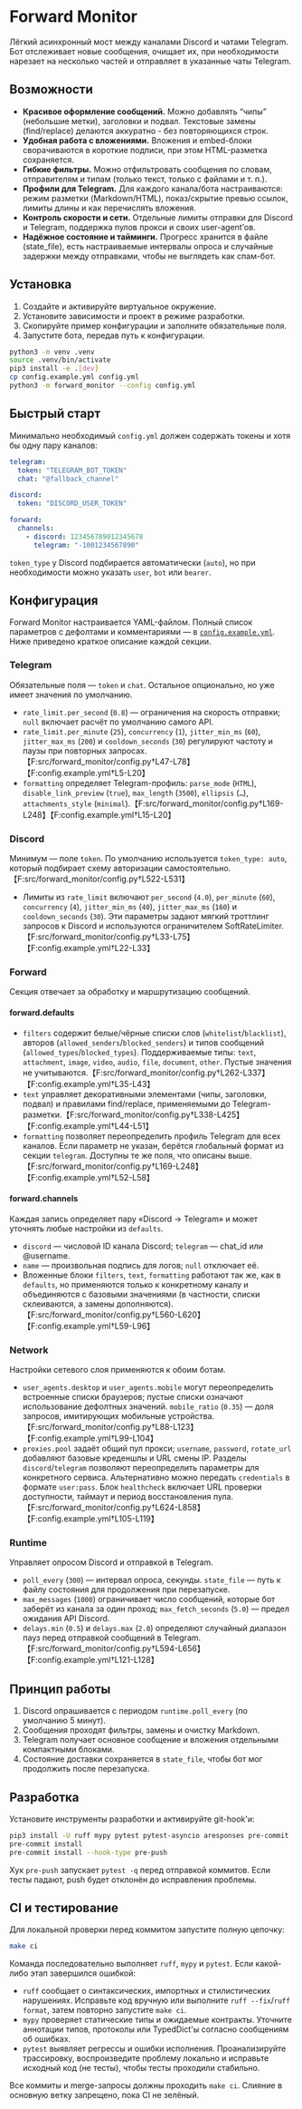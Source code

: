 # Forward Monitor

Лёгкий асинхронный мост между каналами Discord и чатами Telegram. Бот отслеживает новые сообщения,
очищает их, при необходимости нарезает на несколько частей и отправляет в указанные чаты Telegram.

## Возможности
- **Красивое оформление сообщений.** Можно добавлять “чипы” (небольшие метки), заголовки и подвал. Текстовые замены (find/replace) делаются аккуратно - без повторяющихся строк.
- **Удобная работа с вложениями.** Вложения и embed-блоки сворачиваются в короткие подписи, при этом HTML-разметка сохраняется.
- **Гибкие фильтры.** Можно отфильтровать сообщения по словам, отправителям и типам (только текст, только с файлами и т. п.).
- **Профили для Telegram.** Для каждого канала/бота настраиваются: режим разметки (Markdown/HTML), показ/скрытие превью ссылок, лимиты длины и как перечислять вложения.
- **Контроль скорости и сети.** Отдельные лимиты отправки для Discord и Telegram, поддержка пулов прокси и своих user-agent’ов.
- **Надёжное состояние и тайминги.** Прогресс хранится в файле (state_file), есть настраиваемые интервалы опроса и случайные задержки между отправками, чтобы не выглядеть как спам-бот.

## Установка
1. Создайте и активируйте виртуальное окружение.
2. Установите зависимости и проект в режиме разработки.
3. Скопируйте пример конфигурации и заполните обязательные поля.
4. Запустите бота, передав путь к конфигурации.

```bash
python3 -m venv .venv
source .venv/bin/activate
pip3 install -e .[dev]
cp config.example.yml config.yml
python3 -m forward_monitor --config config.yml
```

## Быстрый старт
Минимально необходимый `config.yml` должен содержать токены и хотя бы одну пару каналов:

```yaml
telegram:
  token: "TELEGRAM_BOT_TOKEN"
  chat: "@fallback_channel"

discord:
  token: "DISCORD_USER_TOKEN"

forward:
  channels:
    - discord: 123456789012345678
      telegram: "-1001234567890"
```

`token_type` у Discord подбирается автоматически (`auto`), но при необходимости можно указать `user`,
`bot` или `bearer`.

## Конфигурация
Forward Monitor настраивается YAML-файлом. Полный список параметров с дефолтами и
комментариями — в [`config.example.yml`](config.example.yml). Ниже приведено
краткое описание каждой секции.

### Telegram
Обязательные поля — `token` и `chat`. Остальное опционально, но уже имеет
значения по умолчанию.

- `rate_limit.per_second` (`0.8`) — ограничения на скорость отправки; `null`
  включает расчёт по умолчанию самого API.
- `rate_limit.per_minute` (`25`), `concurrency` (`1`), `jitter_min_ms` (`60`),
  `jitter_max_ms` (`200`) и `cooldown_seconds` (`30`) регулируют частоту и
  паузы при повторных запросах.【F:src/forward_monitor/config.py†L47-L78】【F:config.example.yml†L5-L20】
- `formatting` определяет Telegram-профиль: `parse_mode` (`HTML`),
  `disable_link_preview` (`true`), `max_length` (`3500`), `ellipsis` (`…`),
  `attachments_style` (`minimal`).【F:src/forward_monitor/config.py†L169-L248】【F:config.example.yml†L15-L20】

### Discord
Минимум — поле `token`. По умолчанию используется `token_type: auto`, который
подбирает схему авторизации самостоятельно.【F:src/forward_monitor/config.py†L522-L531】

- Лимиты из `rate_limit` включают `per_second` (`4.0`), `per_minute` (`60`),
  `concurrency` (`4`), `jitter_min_ms` (`40`), `jitter_max_ms` (`160`) и
  `cooldown_seconds` (`30`). Эти параметры задают мягкий троттлинг запросов к
  Discord и используются ограничителем SoftRateLimiter.【F:src/forward_monitor/config.py†L33-L75】【F:config.example.yml†L22-L33】

### Forward
Секция отвечает за обработку и маршрутизацию сообщений.

#### forward.defaults
- `filters` содержит белые/чёрные списки слов (`whitelist`/`blacklist`),
  авторов (`allowed_senders`/`blocked_senders`) и типов сообщений
  (`allowed_types`/`blocked_types`). Поддерживаемые типы: `text`, `attachment`,
  `image`, `video`, `audio`, `file`, `document`, `other`. Пустые значения не
  учитываются.【F:src/forward_monitor/config.py†L262-L337】【F:config.example.yml†L35-L43】
- `text` управляет декоративными элементами (чипы, заголовки, подвал) и
  правилами find/replace, применяемыми до Telegram-разметки.【F:src/forward_monitor/config.py†L338-L425】【F:config.example.yml†L44-L51】
- `formatting` позволяет переопределить профиль Telegram для всех каналов.
  Если параметр не указан, берётся глобальный формат из секции `telegram`.
  Доступны те же поля, что описаны выше.【F:src/forward_monitor/config.py†L169-L248】【F:config.example.yml†L52-L58】

#### forward.channels
Каждая запись определяет пару «Discord → Telegram» и может уточнять любые
настройки из `defaults`.

- `discord` — числовой ID канала Discord; `telegram` — chat_id или @username.
- `name` — произвольная подпись для логов; `null` отключает её.
- Вложенные блоки `filters`, `text`, `formatting` работают так же, как в
  `defaults`, но применяются только к конкретному каналу и объединяются с
  базовыми значениями (в частности, списки склеиваются, а замены дополняются).【F:src/forward_monitor/config.py†L560-L620】【F:config.example.yml†L59-L96】

### Network
Настройки сетевого слоя применяются к обоим ботам.

- `user_agents.desktop` и `user_agents.mobile` могут переопределить встроенные
  списки браузеров; пустые списки означают использование дефолтных значений.
  `mobile_ratio` (`0.35`) — доля запросов, имитирующих мобильные устройства.【F:src/forward_monitor/config.py†L88-L123】【F:config.example.yml†L99-L104】
- `proxies.pool` задаёт общий пул прокси; `username`, `password`,
  `rotate_url` добавляют базовые креденшлы и URL смены IP. Разделы
  `discord`/`telegram` позволяют переопределить параметры для конкретного
  сервиса. Альтернативно можно передать `credentials` в формате `user:pass`.
  Блок `healthcheck` включает URL проверки доступности, таймаут и период
  восстановления пула.【F:src/forward_monitor/config.py†L624-L858】【F:config.example.yml†L105-L119】

### Runtime
Управляет опросом Discord и отправкой в Telegram.

- `poll_every` (`300`) — интервал опроса, секунды. `state_file` — путь к файлу
  состояния для продолжения при перезапуске.
- `max_messages` (`1000`) ограничивает число сообщений, которые бот заберёт из
  канала за один проход; `max_fetch_seconds` (`5.0`) — предел ожидания
  API Discord.
- `delays.min` (`0.5`) и `delays.max` (`2.0`) определяют случайный диапазон
  пауз перед отправкой сообщений в Telegram.【F:src/forward_monitor/config.py†L594-L656】【F:config.example.yml†L121-L128】

## Принцип работы
1. Discord опрашивается с периодом `runtime.poll_every` (по умолчанию 5 минут).
2. Сообщения проходят фильтры, замены и очистку Markdown.
3. Telegram получает основное сообщение и вложения отдельными компактными блоками.
4. Состояние доставки сохраняется в `state_file`, чтобы бот мог продолжить после перезапуска.

## Разработка
Установите инструменты разработки и активируйте git-hook'и:

```bash
pip3 install -U ruff mypy pytest pytest-asyncio aresponses pre-commit
pre-commit install
pre-commit install --hook-type pre-push
```

Хук `pre-push` запускает `pytest -q` перед отправкой коммитов. Если тесты падают, push будет
отклонён до исправления проблемы.

## CI и тестирование

Для локальной проверки перед коммитом запустите полную цепочку:

```bash
make ci
```

Команда последовательно выполняет `ruff`, `mypy` и `pytest`. Если какой-либо этап завершился
ошибкой:

- `ruff` сообщает о синтаксических, импортных и стилистических нарушениях. Исправьте код вручную
  или выполните `ruff --fix`/`ruff format`, затем повторно запустите `make ci`.
- `mypy` проверяет статические типы и ожидаемые контракты. Уточните аннотации типов, протоколы или
  TypedDict'ы согласно сообщениям об ошибках.
- `pytest` выявляет регрессы и ошибки исполнения. Проанализируйте трассировку, воспроизведите
  проблему локально и исправьте исходный код (не тесты), чтобы тесты проходили стабильно.

Все коммиты и merge-запросы должны проходить `make ci`. Слияние в основную ветку запрещено, пока CI
не зелёный.
